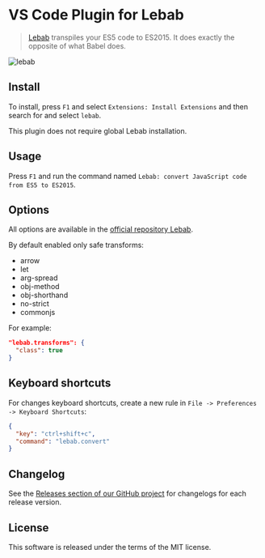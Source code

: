 # VS Code Plugin for Lebab

> [Lebab](https://github.com/mohebifar/lebab) transpiles your ES5 code to ES2015. It does exactly the opposite of what Babel does.

![lebab](https://cloud.githubusercontent.com/assets/7034281/15670926/9803ba10-2730-11e6-9501-69427ce21902.gif)

## Install

To install, press `F1` and select `Extensions: Install Extensions` and then search for and select `lebab`.

This plugin does not require global Lebab installation.

## Usage

Press `F1` and run the command named `Lebab: convert JavaScript code from ES5 to ES2015`.

## Options

All options are available in the [official repository Lebab](https://github.com/mohebifar/lebab/blob/master/README.md#features-and-known-limitations).

By default enabled only safe transforms:

  * arrow
  * let
  * arg-spread
  * obj-method
  * obj-shorthand
  * no-strict
  * commonjs
  
For example:

```json
"lebab.transforms": {
  "class": true
}
```

## Keyboard shortcuts

For changes keyboard shortcuts, create a new rule in `File -> Preferences -> Keyboard Shortcuts`:

```json
{
  "key": "ctrl+shift+c",
  "command": "lebab.convert"
}
```

## Changelog

See the [Releases section of our GitHub project](https://github.com/mrmlnc/vscode-lebab/releases) for changelogs for each release version.

## License

This software is released under the terms of the MIT license.
